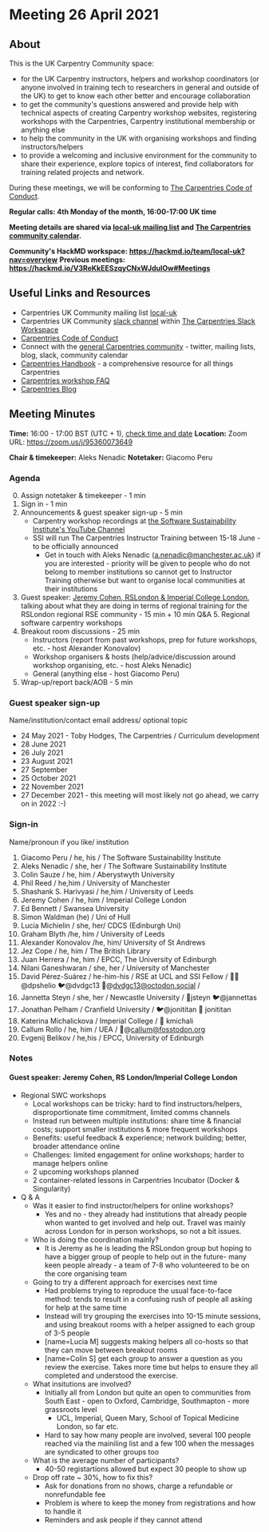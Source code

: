 # Meeting 26 April 2021

## About 

This is the UK Carpentry Community space:
- for the UK Carpentry instructors, helpers and workshop coordinators (or anyone involved in training tech to researchers in general and outside of the UK) to get to know each other better and encourage collaboration
- to get the community's questions answered and provide help with technical aspects of creating Carpentry workshop websites, registering workshops with the Carpentries, Carpentry institutional membership or anything else 
- to help the community in the UK with organising workshops and finding instructors/helpers
- to provide a welcoming and inclusive environment for the community to share their experience, explore topics of interest, find collaborators for training related projects and network.

During these meetings, we will be conforming to [The Carpentries Code of Conduct](https://docs.carpentries.org/topic_folders/policies/code-of-conduct.html).

**Regular calls: 4th Monday of the month, 16:00-17:00 UK time**

**Meeting details are shared via [local-uk mailing list](https://carpentries.topicbox.com/groups/local-uk) and [The Carpentries community calendar](https://carpentries.org/community/#community-events).**

**Community's HackMD workspace: https://hackmd.io/team/local-uk?nav=overview**
**Previous meetings: https://hackmd.io/V3ReKkEESzqyCNxWJdulOw#Meetings**


## Useful Links and Resources
- Carpentries UK Community mailing list [local-uk](https://carpentries.topicbox.com/groups/local-uk) 
- Carpentries UK Community [slack channel](https://swcarpentry.slack.com/archives/CLE8WUGMA) within [The Carpentries Slack Workspace](https://swc-slack-invite.herokuapp.com/)
- [Carpentries Code of Conduct](https://docs.carpentries.org/topic_folders/policies/code-of-conduct.html)
- Connect with the [general Carpentries community](https://carpentries.org/connect/) - twitter, mailing lists, blog, slack, community calendar
- [Carpentries Handbook](https://docs.carpentries.org/index.html) - a comprehensive resource for all things Carpentries 
- [Carpentries workshop FAQ](https://carpentries.org/workshop_faq/)
- [Carpentries Blog](https://carpentries.org/blog/)

## Meeting Minutes
**Time:** 16:00 - 17:00 BST (UTC + 1), [check time and date](https://www.timeanddate.com/worldclock/fixedtime.html?msg=UK+Carpentry+Community+Call&iso=20210426T15&p1=%3A&ah=1)
**Location:** Zoom URL: https://zoom.us/j/95360073649

**Chair & timekeeper:** Aleks Nenadic
**Notetaker:** Giacomo Peru

### Agenda
0. Assign notetaker & timekeeper - 1 min
1. Sign in - 1 min
2. Announcements & guest speaker sign-up - 5 min
    - Carpentry workshop recordings at [the Software Sustainability Institute's YouTube Channel](https://www.youtube.com/c/SoftwareSaved/playlists)
    - SSI will run The Carpentries Instructor Training between 15-18 June - to be officially announced
        - Get in touch with Aleks Nenadic (a.nenadic@manchester.ac.uk) if you are interested - priority will be given to people who do not belong to member institutions so cannot get to Instructor Training otherwise but want to organise local communities at their institutions
4. Guest speaker: [Jeremy Cohen, RSLondon & Imperial College London](https://www.imperial.ac.uk/people/jeremy.cohen), talking about what they are doing in terms of regional training for the RSLondon regional RSE community - 15 min + 10 min Q&A
    5. Regional software carpentry workshops
6. Breakout room discussions - 25 min
    - Instructors (report from past workshops, prep for future workshops, etc. - host Alexander Konovalov)
    - Workshop organisers & hosts (help/advice/discussion around workshop organising, etc. - host Aleks Nenadic)
    - General (anything else - host Giacomo Peru)
7. Wrap-up/report back/AOB - 5 min

### Guest speaker sign-up
Name/institution/contact email address/ optional topic

- 24 May 2021 - Toby Hodges, The Carpentries / Curriculum development
- 28 June 2021 
- 26 July 2021
- 23 August 2021
- 27 September
- 25 October 2021
- 22 November 2021
- 27 December 2021 - this meeting will most likely not go ahead, we carry on in 2022 :-)

### Sign-in

Name/pronoun if you like/ institution
1. Giacomo Peru / he, his / The Software Sustainability Institute
1. Aleks Nenadic / she, her / The Software Sustainability Institute
1. Colin Sauze / he, him / Aberystwyth University
1. Phil Reed / he,him / University of Manchester
1. Shashank S. Harivyasi / he,him / University of Leeds
1. Jeremy Cohen / he, him / Imperial College London
1. Ed Bennett / Swansea University
1. Simon Waldman (he) / Uni of Hull
1. Lucia Michielin / she, her/ CDCS (Edinburgh Uni)
1. Graham Blyth /he, him / University of Leeds
1. Alexander Konovalov /he, him/ University of St Andrews
1. Jez Cope / he, him / The British Library
1. Juan Herrera / he, him / EPCC, The University of Edinburgh
1. Nilani Ganeshwaran / she, her / University of Manchester
1. David Pérez-Suárez / he-him-his / RSE at UCL and SSI Fellow /  🐙🐱@dpshelio 🐦@dvdgc13 🐘@dvdgc13@octodon.social / 
2. Jannetta Steyn / she, her / Newcastle University / :octopus:jsteyn :bird:@jannettas
1. Jonathan Pelham / Cranfield University / 🐦@jonititan :octopus: jonititan
1. Katerina Michalickova / Imperial College / :octopus: kmichali 
1. Callum Rollo / he, him / UEA / 🐘@callum@fosstodon.org
1. Evgenij Belikov / he,his / EPCC, University of Edinburgh


### Notes

#### Guest speaker: Jeremy Cohen, RS London/Imperial College London

* Regional SWC workshops
    * Local workshops can be tricky: hard to find instructors/helpers, disproportionate time commitment, limited comms channels
    * Instead run between multiple institutions: share time & financial costs; support smaller institutions & more frequent workshops
    * Benefits: useful feedback & experience; network building; better, broader attendance online
    * Challenges: limited engagement for online workshops; harder to manage helpers online
    * 2 upcoming workshops planned
    * 2 container-related lessons in Carpentries Incubator (Docker & Singularity)
* Q & A
    * Was it easier to find instructor/helpers for online workshops? 
        * Yes and no - they already had institutions that already people whon wanted to get involved and help out. Travel was mainly across London for in person workshops, so not a bit issues.
    * Who is doing the coordination mainly?
        * It is Jeremy as he is leading the RSLondon group but hoping to have a bigger group of people to help out in the future- many keen people already - a team of 7-8 who volunteered to be on the core organising team
    * Going to try a different approach for exercises next time
        * Had problems trying to reproduce the usual face-to-face method: tends to result in a confusing rush of people all asking for help at the same time
        * Instead will try grouping the exercises into 10-15 minute sessions, and using breakout rooms with a helper assigned to each group of 3-5 people
        * [name=Lucia M] suggests making helpers all co-hosts so that they can move between breakout rooms
        * [name=Colin S] get each group to answer a question as you review the exercise. Takes more time but helps to ensure they all completed and understood the exercise.
    * What insitutions are involved?
        * Initially all from London but quite an open to communities from South East - open to Oxford, Cambridge, Southmapton - more grassroots level
            * UCL, Imperial, Queen Mary, School of Topical Medicine London, so far etc.
        * Hard to say how many people are involved, several 100 people reached via the mainiling list and a few 100 when the messages are syndicated to other groups too
    * What is the average number of participants?
        * 40-50 registartions allowed but expect 30 people to show up
    * Drop off rate ~ 30%, how to fix this?
        * Ask for donations from no shows, charge a refundable or nonrefundable fee
        * Problem is where to keep the money from registrations and how to handle it
        * Reminders and ask people if they cannot attend 
































































